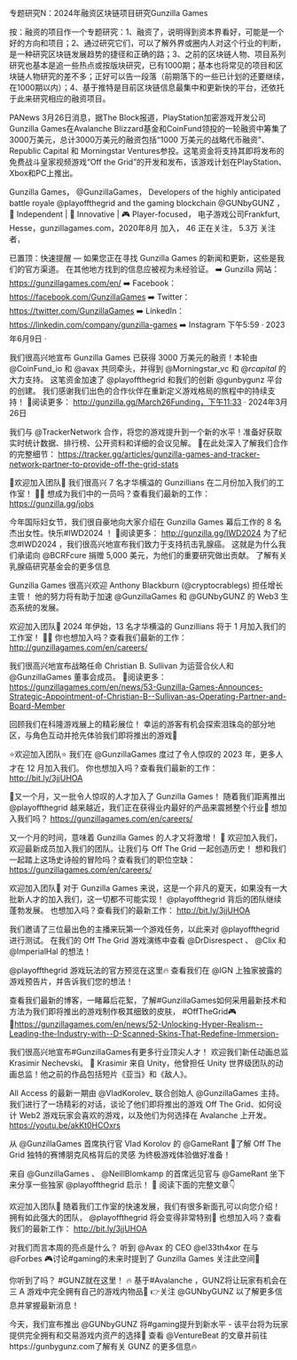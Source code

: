 专题研究N：2024年融资区块链项目研究Gunzilla Games

按：融资的项目作一个专题研究：1、融资了，说明得到资本界看好，可能是一个好的方向和项目；2、通过研究它们，可以了解外界或圈内人对这个行业的判断，是一种研究区块链发展趋势的捷径和正确的路；3、之前的区块链人物、项目系列研究也基本是追一些热点或按版块研究，已有1000期；基本也将常见的项目和区块链人物研究的差不多；正好可以告一段落（前期落下的一些已计划的还要继续，在1000期以内）；4、基于推特是目前区块链信息最集中和更新快的平台，还依托于此来研究相应的融资项目。

PANews 3月26日消息，据The Block报道，PlayStation加密游戏开发公司Gunzilla Games在Avalanche Blizzard基金和CoinFund领投的一轮融资中筹集了3000万美元，总计3000万美元的融资包括“1000 万美元的战略代币融资”、Republic Capital 和 Morningstar Ventures参投。这笔资金将支持其即将发布的免费战斗皇家视频游戏“Off the Grid”的开发和发布，该游戏计划在PlayStation、Xbox和PC上推出​​。

Gunzilla Games，
@GunzillaGames，
Developers of the highly anticipated battle royale 
@playoffthegrid
 and the gaming blockchain 
@GUNbyGUNZ
，
🦖 Independent | 🚀 Innovative | 🎮 Player-focused，
电子游戏公司Frankfurt, Hesse，gunzillagames.com，2020年8月 加入，
46 正在关注，
5.3万 关注者，

已置顶：快速提醒 — 如果您正在寻找 Gunzilla Games 的新闻和更新，这些是我们的官方渠道。
在其他地方找到的信息应被视为未经验证。
➡️ Gunzilla 网站： https://gunzillagames.com/en/
➡️ Facebook： https://facebook.com/GunzillaGames
➡️ Twitter： https://twitter.com/GunzillaGames
➡️ LinkedIn： https://linkedin.com/company/gunzilla-games
➡️ Instagram
下午5:59 · 2023年6月9日
·

我们很高兴地宣布 Gunzilla Games 已获得 3000 万美元的融资！本轮由
@CoinFund_io
和
@avax
共同牵头，并得到
@Morningstar_vc
和
@_rcapital_
的大力支持。
这笔资金加速了
@playoffthegrid
和我们的创新
@gunbygunz
平台的创建。
我们感谢我们出色的合作伙伴在重新定义游戏格局的旅程中的持续支持！
🔗阅读更多： http://gunzilla.gg/March26Funding，下午11:33 · 2024年3月26日

我们与
@TrackerNetwork
合作，将您的游戏提升到一个新的水平！准备好获取实时统计数据、排行榜、公开资料和详细的会议见解。
🚀在此处深入了解我们合作的完整细节： https://tracker.gg/articles/gunzilla-games-and-tracker-network-partner-to-provide-off-the-grid-stats

🌟欢迎加入团队🌟
我们很高兴 7 名才华横溢的 Gunzillians 在二月份加入我们的工作室！ 🙌👏
想成为我们中的一员吗？查看我们最新的工作： https://gunzilla.gg/jobs

今年国际妇女节，我们很自豪地向大家介绍在 Gunzilla Games 幕后工作的 8 名杰出女性。快乐#IWD2024 ！
🔗阅读更多： http://gunzilla.gg/IWD2024
为了纪念#IWD2024 ，我们很高兴地宣布我们致力于支持抗击乳腺癌。
这就是为什么我们承诺向
@BCRFcure
捐赠 5,000 美元，为他们的重要研究做出贡献。
了解有关乳腺癌研究基金会的更多信息

Gunzilla Games 很高兴欢迎 Anthony Blackburn (@cryptocrablegs) 担任增长主管！
他的努力将有助于加速
@GunzillaGames
和
@GUNbyGUNZ
的 Web3 生态系统的发展。

欢迎加入团队🌟
2024 年伊始，13 名才华横溢的 Gunzillians 将于 1 月加入我们的工作室！ 🙌👏
你也想加入吗？查看我们最新的工作： http://gunzillagames.com/en/careers/

我们很高兴地宣布战略任命 Christian B. Sullivan 为运营合伙人和
@GunzillaGames
董事会成员。
🔗阅读更多： https://gunzillagames.com/en/news/53-Gunzilla-Games-Announces-Strategic-Appointment-of-Christian-B--Sullivan-as-Operating-Partner-and-Board-Member

回顾我们在科隆游戏展上的精彩展位！
幸运的游客有机会探索泪珠岛的部分地区，与角色互动并抢先体验我们即将推出的游戏👀

⭐️欢迎加入团队⭐️
我们在
@GunzillaGames
度过了令人惊叹的 2023 年，更多人才在 12 月加入我们。
你也想加入吗？查看我们最新的工作： http://bit.ly/3jjUHOA

💫又一个月，又一批令人惊叹的人才加入了 Gunzilla Games！
随着我们距离推出
@playoffthegrid
越来越近，我们正在获得业内最好的产品来震撼整个行业🦾
想加入我们吗？ https://gunzillagames.com/en/careers/

又一个月的时间，意味着 Gunzilla Games 的人才又将激增！ 🦖
欢迎加入我们，欢迎最新成员加入我们的团队。让我们与 Off The Grid 一起创造历史！
想和我们一起踏上这场史诗般的冒险吗？查看我们的职位空缺： https://gunzillagames.com/en/careers/

欢迎加入团队👋
对于 Gunzilla Games 来说，这是一个非凡的夏天，如果没有一大批新人才的加入我们，这一切都不可能实现！
@playoffthegrid
背后的团队继续蓬勃发展。
也想加入吗？查看我们的最新工作： http://bit.ly/3jjUHOA 

我们邀请了三位最出色的主播来玩第一个游戏任务，以此来对
@playoffthegrid
进行测试。
在我们的 Off The Grid 游戏演练中查看
@DrDisrespect
 、 
@Clix
和
@ImperialHal
的想法！

@playoffthegrid
游戏玩法的官方预览在这里🔥
查看我们在
@IGN
上独家披露的游戏预告片，并告诉我们您的想法！

查看我们最新的博客，一睹幕后花絮，了解#GunzillaGames如何采用最新技术和方法为我们即将推出的游戏制作极其细致的皮肤， #OffTheGrid🎮
🔗https://gunzillagames.com/en/news/52-Unlocking-Hyper-Realism--Leading-the-Industry-with--D-Scanned-Skins-That-Redefine-Immersion-

我们很高兴地宣布#GunzillaGames有更多行业顶尖人才！
欢迎我们新任动画总监 Krasimir Nechevski。 🎉
Krasimir 来自 Unity，他曾担任 Unity 世界级团队的动画总监！他之前的作品包括短片《亚当》和《敌人》。

All Access 的最新一期由
@VladKorolev_
联合创始人
@GunzillaGames
主持。我们进行了一场精彩的对话，谈论了他们即将推出的游戏 Off The Grid、如何设计 Web2 游戏玩家会喜欢的游戏，以及他们为何选择在 Avalanche 上开发。
https://youtu.be/akKt0HCOxrs

从
@GunzillaGames
首席执行官 Vlad Korolov 的
@GameRant
 💭了解 Off The Grid 独特的赛博朋克风格背后的灵感
为终极游戏体验做好准备！

来自
@GunzillaGames
 、 
@NeillBlomkamp
的首席远见官与
@GameRant
坐下来分享一些独家
@playoffthegrid
启示！ 🤩
阅读下面的完整文章👇

欢迎加入团队👋
随着我们工作室的快速发展，我们有很多新面孔可以向您介绍！
拥有如此强大的团队， 
@playoffthegrid
将会变得非常特别💚
也想加入吗？查看我们的最新工作： http://bit.ly/3jjUHOA

对我们而言本周的亮点是什么？
听到
@Avax
的 CEO 
@el33th4xor
在与
@Forbes
 🎮讨论#gaming的未来时提到了 Gunzilla Games
关注此空间👀

你听到了吗？ #GUNZ就在这里！ 🔥
基于#Avalanche ，GUNZ​​ 将让玩家有机会在三 A 游戏中完全拥有自己的游戏内物品🦾
👉关注
@GUNbyGUNZ
以了解更多信息并掌握最新消息！

今天，我们宣布推出
@GUNbyGUNZ
将#gaming提升到新水平 - 该平台将为玩家提供完全拥有和交易游戏内资产的选择🦾
查看
@VentureBeat
的文章并前往https://gunbygunz.com了解有关 GUNZ 的更多信息🔥






